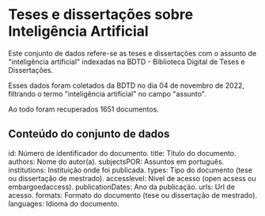 # Teses e dissertações sobre Inteligência Artificial

Este conjunto de dados refere-se as teses e dissertações com o assunto de "inteligência artificial" indexadas na BDTD - Biblioteca Digital de Teses e Dissertações.

Esses dados foram coletados da BDTD no dia 04 de novembro de 2022, filtrando o termo "inteligência artificial" no campo "assunto".

Ao todo foram recuperados 1651 documentos.

## Conteúdo do conjunto de dados

id:	Número de identificador do documento.
title:	Título do documento.
authors:	Nome do autor(a).
subjectsPOR:	Assuntos em português.
institutions:	Instituição onde foi publicada.
types:	Tipo do documento (tese ou dissertação de mestrado).
accesslevel:	Nível de acesso (open acsess ou embargoedaccess).
publicationDates:	Ano da publicação.
urls:	Url de acesso.
formats:	Formato do documento (tese ou dissertação de mestrado).
languages:	Idioma do documento.




